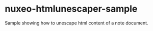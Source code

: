 nuxeo-htmlunescaper-sample
==========================

Sample showing how to unescape html content of a note document.